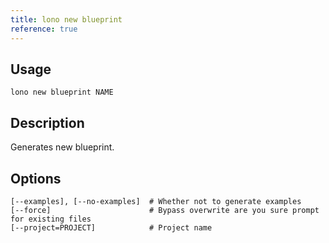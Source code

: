 ```yaml
---
title: lono new blueprint
reference: true
---
```


## Usage

    lono new blueprint NAME

## Description

Generates new blueprint.


## Options

```
[--examples], [--no-examples]  # Whether not to generate examples
[--force]                      # Bypass overwrite are you sure prompt for existing files
[--project=PROJECT]            # Project name
```

